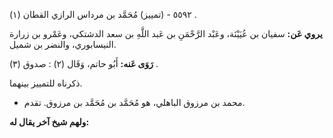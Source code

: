 ٥٥٩٢ - (تمييز) مُحَمَّد بن مرداس الرازي القطان (١) .

**يروي عَن:** سفيان بن عُيَيْنَة، وعَبْد الرَّحْمَنِ بن عَبد اللَّهِ بن سعد الدشتكي، وعَمْرو بن زرارة النيسابوري، والنضر بن شميل.

**رَوَى عَنه:** أَبُو حاتم، وَقَال (٢) : صدوق (٣) .

ذكرناه للتمييز بينهما.

- محمد بن مرزوق الباهلي، هو مُحَمَّد بن مُحَمَّد بن مرزوق. تقدم.

**ولهم شيخ آخر يقال له:**